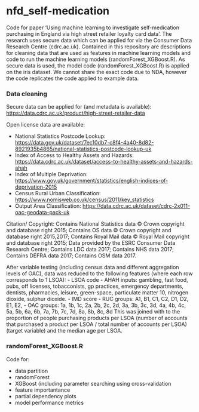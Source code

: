 # nfd_self-medication
Code for paper ‘Using machine learning to investigate self-medication purchasing in England via high street retailer loyalty card data’. The research uses secure data which can be applied for via the Consumer Data Research Centre (cdrc.ac.uk). Contained in this repository are descriptions for cleaning data that are used as features in machine learning models and code to run the machine learning models (randomForest_XGBoost.R). As secure data is used, the model code (randomForest_XGBoost.R) is applied on the iris dataset. We cannot share the exact code due to NDA, however the code replicates the code applied to example data. 

### Data cleaning
Secure data can be applied for (and metadata is available): 
https://data.cdrc.ac.uk/product/high-street-retailer-data

Open license data are available: 
- National Statistics Postcode Lookup: https://data.gov.uk/dataset/7ec10db7-c8f4-4a40-8d82-8921935b4865/national-statistics-postcode-lookup-uk 
- Index of Access to Healthy Assets and Hazards: https://data.cdrc.ac.uk/dataset/access-to-healthy-assets-and-hazards-ahah
- Index of Multiple Deprivation: https://www.gov.uk/government/statistics/english-indices-of-deprivation-2015
- Census Rural Urban Classification: https://www.nomisweb.co.uk/census/2011/key_statistics
- Output Area Classification: https://data.cdrc.ac.uk/dataset/cdrc-2x011-oac-geodata-pack-uk

Citation/ Copyright: 
Contains National Statistics data © Crown copyright and database right 2015;
Contains OS data © Crown copyright and database right 2015,2017;
Contains Royal Mail data © Royal Mail copyright and database right 2015;
Data provided by the ESRC Consumer Data Research Centre;
Contains LDC data 2017;
Contains NHS data 2017; 
Contains DEFRA data 2017;
Contains OSM data 2017. 

After variable testing (including census data and different aggregation levels of OAC), data was reduced to the following features (where each row corresponds to 1 LSOA):
	- LSOA code
	- AHAH inputs: gambling, fast food, pubs, off licenses, tobacconists, gp practices, emergency departments, dentists, pharmacies, leisure,
	green-space, particulate matter 10, nitrogen dioxide, sulphur dioxide. 
	- IMD score
	- RUC groups: A1, B1, C1, C2, D1, D2, E1, E2, 
	- OAC groups: 1a, 1b, 1c, 2a, 2b, 2c, 2d, 3a, 3b, 3c, 3d, 4a, 4b, 4c, 5a, 5b, 6a, 6b, 7a, 7b, 7c, 7d, 8a, 8b, 8c, 8d
This was joined with to the proportion of people purchasing products per LSOA (number of accounts that purchased a product per LSOA / total number of accounts per LSOA) (target variable) and the median age per LSOA.

### randomForest_XGBoost.R
Code for:
- data partition
- randomForest 
- XGBoost (including parameter searching using cross-validation
- feature importantance 
- partial dependency plots 
- model performance metrics
